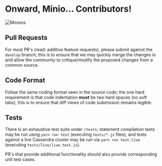 
# Onward, Minio... Contributors!

![Minions](http://i.giflike.com/zzljJpp.gif)

## Pull Requests

For most PR's (read: additive feature requests), please submit against the `develop` branch;
this is to ensure that we may quickly merge the changes in and allow the community to critique/modify
the proposed changes from a common source.

## Code Format

Follow the same coding format seen in the source code; the one hard requirement is that code indentation
**must** be two hard spaces (no soft tabs), this is to ensure that diff views of code submission remains legible.

## Tests

There is an exhaustive test suite under `/tests`; statement compilation tests may be run using `yarn run test` (executing `tests/*.js` files),
and tests against a live Cassandra cluster may be run via `yarn run test:live` (executing `tests/live/live.test.js`).

PR's that provide additional functionality should also provide corresponding unit test cases.
